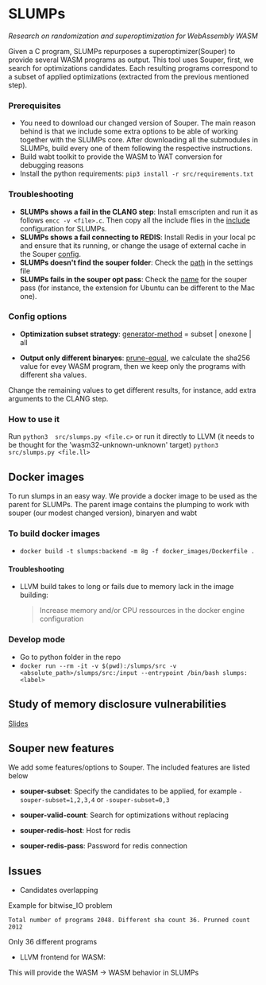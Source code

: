 # SLUMPs 
*Research on randomization and superoptimization for WebAssembly WASM*


Given a C program, SLUMPs repurposes a superoptimizer(Souper) to provide several WASM programs as output. This tool uses Souper, first, we search for optimizations candidates. Each resulting programs correspond to a subset of applied optimizations (extracted from the previous mentioned step).

### Prerequisites

- You need to download our changed version of Souper. The main reason behind is that we include some extra options to be able of working together with the SLUMPs core. After downloading all the submodules in SLUMPs, build every one of them following the respective instructions.
- Build wabt toolkit to provide the WASM to WAT conversion for debugging reasons
- Install the python requirements: ```pip3 install -r src/requirements.txt```

### Troubleshooting

- **SLUMPs shows a fail in the CLANG step**: Install emscripten and run it as follows ```emcc -v <file>.c```. Then copy all the include flies in the [include](https://github.com/KTH/slumps/blob/18ef5189904e25019155fe305046f4b5b8907538/src/settings/config.ini#L17) configuration for SLUMPs.
- **SLUMPs shows a fail connecting to REDIS**: Install Redis in your local pc and ensure that its running, or change the usage of external cache in the Souper [config](https://github.com/KTH/slumps/blob/18ef5189904e25019155fe305046f4b5b8907538/src/settings/config.ini#L58).
- **SLUMPs doesn't find the souper folder**: Check the [path](https://github.com/KTH/slumps/blob/18ef5189904e25019155fe305046f4b5b8907538/src/settings/config.ini#L2) in the settings file
- **SLUMPs fails in the souper opt pass**: Check the [name](https://github.com/KTH/slumps/blob/18ef5189904e25019155fe305046f4b5b8907538/src/settings/config.ini#L48) for the souper pass (for instance, the extension for Ubuntu can be different to the Mac one).

### Config options

- **Optimization subset strategy**: [generator-method](https://github.com/KTH/slumps/blob/18ef5189904e25019155fe305046f4b5b8907538/src/settings/config.ini#L9) = subset | onexone | all

- **Output only different binaryes**: [prune-equal](https://github.com/KTH/slumps/blob/18ef5189904e25019155fe305046f4b5b8907538/src/settings/config.ini#L6), we calculate the sha256 value for evey WASM program, then we keep only the programs with different sha values.

Change the remaining values to get different results, for instance, add extra arguments to the CLANG step.

### How to use it

Run ```python3  src/slumps.py <file.c>``` or run it directly to LLVM (it needs to be thought for the 'wasm32-unknown-unknown' target) ```python3 src/slumps.py <file.ll>```

## Docker images

To run slumps in an easy way. We provide a docker image to be used as the parent for SLUMPs. The parent image contains the plumping to work with souper (our modest changed version), binaryen and wabt


### To build docker images
- ```docker build -t slumps:backend -m 8g -f docker_images/Dockerfile .```


#### Troubleshooting
- LLVM build takes to long or fails due to memory lack in the image building:
    >  Increase memory and/or CPU ressources in the docker engine configuration


### Develop mode

- Go to python folder in the repo 
- ```docker run --rm -it -v $(pwd):/slumps/src -v <absolute_path>/slumps/src:/input --entrypoint /bin/bash slumps:<label>```


## Study of memory disclosure vulnerabilities

[Slides](https://jacarte.github.io/wasm_presentation/)



## Souper new features

We add some features/options to Souper. The included features are listed below

- **souper-subset**: Specify the candidates to be applied, for example
```-souper-subset=1,2,3,4``` or ```-souper-subset=0,3```


- **souper-valid-count**: Search for optimizations without replacing

- **souper-redis-host**: Host for redis
- **souper-redis-pass**: Password for redis connection


## Issues

- Candidates overlapping

Example for bitwise_IO problem

```Total number of programs 2048. Different sha count 36. Prunned count 2012 ```

Only 36 different programs

- LLVM frontend for WASM:

This will provide the WASM -> WASM behavior in SLUMPs